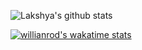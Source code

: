 ![Lakshya's github stats](https://github-readme-stats.vercel.app/api?username=kumarlakshya24&theme=synthwave&show_icons=true)


[![willianrod's wakatime stats](https://github-readme-stats.vercel.app/api?username=kumarlakshya24)](https://github.com/kumarlakshya24/hexo)
